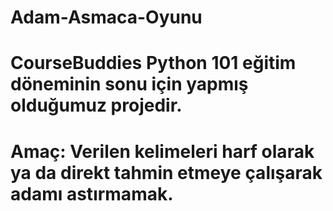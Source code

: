 # Adam-Asmaca-Oyunu
# CourseBuddies Python 101 eğitim döneminin sonu için yapmış olduğumuz projedir.
# Amaç: Verilen kelimeleri harf olarak ya da direkt tahmin etmeye çalışarak adamı astırmamak.
